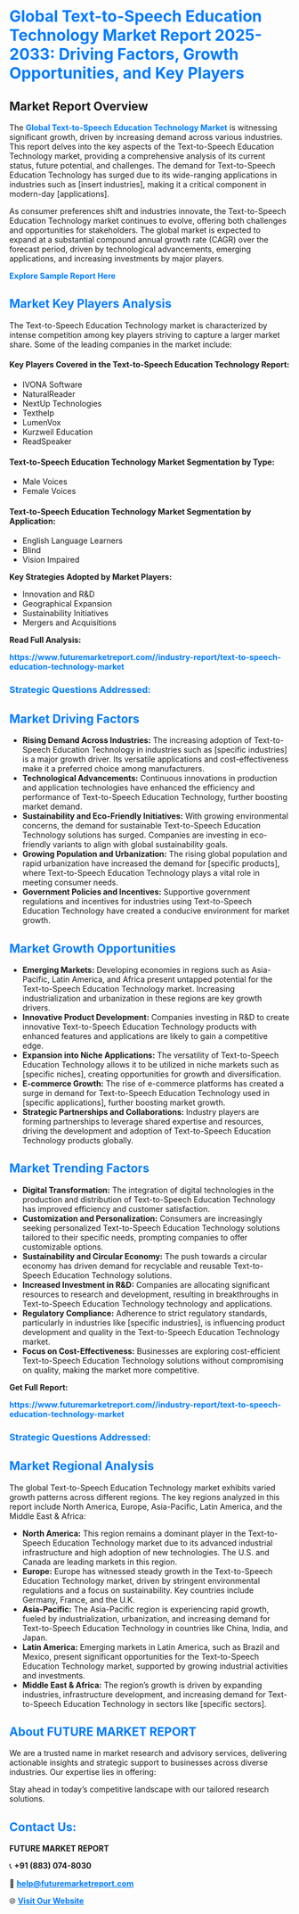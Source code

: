 <h1 style="color: #007BFF;">Global Text-to-Speech Education Technology Market Report 2025-2033: Driving Factors, Growth Opportunities, and Key Players</h1>

<section id="overview">
<h2>Market Report Overview</h2>
<p>The <a href="https://www.futuremarketreport.com//industry-report/text-to-speech-education-technology-market" style="color: #007BFF; text-decoration: none;"><strong>Global Text-to-Speech Education Technology Market</strong></a> is witnessing significant growth, driven by increasing demand across various industries. This report delves into the key aspects of the Text-to-Speech Education Technology market, providing a comprehensive analysis of its current status, future potential, and challenges. The demand for Text-to-Speech Education Technology has surged due to its wide-ranging applications in industries such as [insert industries], making it a critical component in modern-day [applications].</p>
<p>As consumer preferences shift and industries innovate, the Text-to-Speech Education Technology market continues to evolve, offering both challenges and opportunities for stakeholders. The global market is expected to expand at a substantial compound annual growth rate (CAGR) over the forecast period, driven by technological advancements, emerging applications, and increasing investments by major players.</p>
</section>

<section id="overview">
<p><a href="https://www.futuremarketreport.com//request-sample/reportId=64196" style="color: #007BFF; text-decoration: none;"><strong>Explore Sample Report Here</strong></a></p>
</section>

<section id="key-players">
<h2 style="color: #007BFF;">Market Key Players Analysis</h2>
<p>The Text-to-Speech Education Technology market is characterized by intense competition among key players striving to capture a larger market share. Some of the leading companies in the market include:</p>
<h4>Key Players Covered in the Text-to-Speech Education Technology Report:</h4>
<ul><li>IVONA Software</li><li>NaturalReader</li><li>NextUp Technologies</li><li>Texthelp</li><li>LumenVox</li><li>Kurzweil Education</li><li>ReadSpeaker</li></ul>
<h4>Text-to-Speech Education Technology Market Segmentation by Type:</h4>
<ul><li>Male Voices</li><li>Female Voices</li></ul>

<h4>Text-to-Speech Education Technology Market Segmentation by Application:</h4>
<ul><li>English Language Learners</li><li>Blind</li><li>Vision Impaired</li></ul>
<p><strong>Key Strategies Adopted by Market Players:</strong></p>
<ul>
<li>Innovation and R&D</li>
<li>Geographical Expansion</li>
<li>Sustainability Initiatives</li>
<li>Mergers and Acquisitions</li>
</ul>
</section>

<section>
<p><strong>Read Full Analysis: </strong></p><a href="https://www.futuremarketreport.com//industry-report/text-to-speech-education-technology-market" style="color: #007BFF; text-decoration: none;"><strong>https://www.futuremarketreport.com//industry-report/text-to-speech-education-technology-market</strong></a>
<h3 style="color: #007BFF;">Strategic Questions Addressed:</h3>
</section>

<section id="driving-factors">
<h2 style="color: #007BFF;">Market Driving Factors</h2>
<ul>
<li><strong>Rising Demand Across Industries:</strong> The increasing adoption of Text-to-Speech Education Technology in industries such as [specific industries] is a major growth driver. Its versatile applications and cost-effectiveness make it a preferred choice among manufacturers.</li>
<li><strong>Technological Advancements:</strong> Continuous innovations in production and application technologies have enhanced the efficiency and performance of Text-to-Speech Education Technology, further boosting market demand.</li>
<li><strong>Sustainability and Eco-Friendly Initiatives:</strong> With growing environmental concerns, the demand for sustainable Text-to-Speech Education Technology solutions has surged. Companies are investing in eco-friendly variants to align with global sustainability goals.</li>
<li><strong>Growing Population and Urbanization:</strong> The rising global population and rapid urbanization have increased the demand for [specific products], where Text-to-Speech Education Technology plays a vital role in meeting consumer needs.</li>
<li><strong>Government Policies and Incentives:</strong> Supportive government regulations and incentives for industries using Text-to-Speech Education Technology have created a conducive environment for market growth.</li>
</ul>
</section>

<section id="growth-opportunities">
<h2 style="color: #007BFF;">Market Growth Opportunities</h2>
<ul>
<li><strong>Emerging Markets:</strong> Developing economies in regions such as Asia-Pacific, Latin America, and Africa present untapped potential for the Text-to-Speech Education Technology market. Increasing industrialization and urbanization in these regions are key growth drivers.</li>
<li><strong>Innovative Product Development:</strong> Companies investing in R&D to create innovative Text-to-Speech Education Technology products with enhanced features and applications are likely to gain a competitive edge.</li>
<li><strong>Expansion into Niche Applications:</strong> The versatility of Text-to-Speech Education Technology allows it to be utilized in niche markets such as [specific niches], creating opportunities for growth and diversification.</li>
<li><strong>E-commerce Growth:</strong> The rise of e-commerce platforms has created a surge in demand for Text-to-Speech Education Technology used in [specific applications], further boosting market growth.</li>
<li><strong>Strategic Partnerships and Collaborations:</strong> Industry players are forming partnerships to leverage shared expertise and resources, driving the development and adoption of Text-to-Speech Education Technology products globally.</li>
</ul>
</section>

<section id="trending-factors">
<h2 style="color: #007BFF;">Market Trending Factors</h2>
<ul>
<li><strong>Digital Transformation:</strong> The integration of digital technologies in the production and distribution of Text-to-Speech Education Technology has improved efficiency and customer satisfaction.</li>
<li><strong>Customization and Personalization:</strong> Consumers are increasingly seeking personalized Text-to-Speech Education Technology solutions tailored to their specific needs, prompting companies to offer customizable options.</li>
<li><strong>Sustainability and Circular Economy:</strong> The push towards a circular economy has driven demand for recyclable and reusable Text-to-Speech Education Technology solutions.</li>
<li><strong>Increased Investment in R&D:</strong> Companies are allocating significant resources to research and development, resulting in breakthroughs in Text-to-Speech Education Technology technology and applications.</li>
<li><strong>Regulatory Compliance:</strong> Adherence to strict regulatory standards, particularly in industries like [specific industries], is influencing product development and quality in the Text-to-Speech Education Technology market.</li>
<li><strong>Focus on Cost-Effectiveness:</strong> Businesses are exploring cost-efficient Text-to-Speech Education Technology solutions without compromising on quality, making the market more competitive.</li>
</ul>
</section>

<section>
<p><strong>Get Full Report: </strong></p><a href="https://www.futuremarketreport.com//industry-report/text-to-speech-education-technology-market" style="color: #007BFF; text-decoration: none;"><strong>https://www.futuremarketreport.com//industry-report/text-to-speech-education-technology-market</strong></a>
<h3 style="color: #007BFF;">Strategic Questions Addressed:</h3>
</section>


<section id="regional-analysis">
<h2 style="color: #007BFF;">Market Regional Analysis</h2>
<p>The global Text-to-Speech Education Technology market exhibits varied growth patterns across different regions. The key regions analyzed in this report include North America, Europe, Asia-Pacific, Latin America, and the Middle East & Africa:</p>
<ul>
<li><strong>North America:</strong> This region remains a dominant player in the Text-to-Speech Education Technology market due to its advanced industrial infrastructure and high adoption of new technologies. The U.S. and Canada are leading markets in this region.</li>
<li><strong>Europe:</strong> Europe has witnessed steady growth in the Text-to-Speech Education Technology market, driven by stringent environmental regulations and a focus on sustainability. Key countries include Germany, France, and the U.K.</li>
<li><strong>Asia-Pacific:</strong> The Asia-Pacific region is experiencing rapid growth, fueled by industrialization, urbanization, and increasing demand for Text-to-Speech Education Technology in countries like China, India, and Japan.</li>
<li><strong>Latin America:</strong> Emerging markets in Latin America, such as Brazil and Mexico, present significant opportunities for the Text-to-Speech Education Technology market, supported by growing industrial activities and investments.</li>
<li><strong>Middle East & Africa:</strong> The region’s growth is driven by expanding industries, infrastructure development, and increasing demand for Text-to-Speech Education Technology in sectors like [specific sectors].</li>
</ul>
</section>

<footer>
<h2 style="color: #007BFF;">About FUTURE MARKET REPORT</h2>
<p>We are a trusted name in market research and advisory services, delivering actionable insights and strategic support to businesses across diverse industries. Our expertise lies in offering:</p>

<p>Stay ahead in today’s competitive landscape with our tailored research solutions.</p>

<h2 style="color: #007BFF;">Contact Us:</h2>
<p><strong>FUTURE MARKET REPORT</strong></p>
<p>📞 <strong>+91 (883) 074-8030</strong></p>
<p>📧 <strong><a href="mailto:help@futuremarketreport.com" style="color: #007BFF;">help@futuremarketreport.com</a></strong></p>
<p>🌐 <strong><a href="https://www.futuremarketreport.com/" style="color: #007BFF;">Visit Our Website</a></strong></p>
</footer>